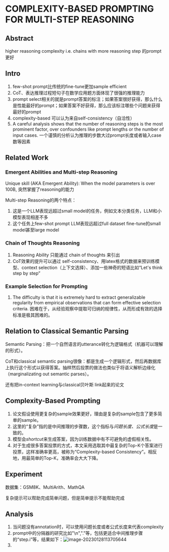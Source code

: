 # COMPLEXITY-BASED PROMPTING   FOR MULTI-STEP REASONING

## Abstract

higher reasoning complexity i.e. chains with more reasoning step 的prompt更好

## Intro

1. few-shot prompt比传统的fine-tune更加sample efficient
2. CoT、表达推理过程短句子在数学应用题方面体现了很强的推理能力
3. prompt select相关的就是prompt答案的标注；如果答案很好获得，那么什么是性能最好的prompt；如果答案不好获得，那么应该标注哪些个问题来获得最好的prompt
4. complexity-based 可以认为来自self-consistency（自洽性）
5.  A careful analysis shows that the number of reasoning steps is the most prominent factor, over confounders like prompt lengths or the number of input cases. 一个谨慎的分析认为推理的步数大过prompt长度或者输入case数等因素

## Related Work

### Emergent Abilities and Multi-step Reasoning

Unique skill (AKA Emergent Ability): When the model parameters is over 100B, 突然掌握了reasoning的能力

Multi-step Reasoning的两个特点：

1. 这是一个LLM表现远超过small model的任务，例如文本分类任务，LLM和小模型表现相差不多
2. 这个任务上few-shot prompt LLM表现远超过full dataset fine-tune的small model甚至large model

### Chain of Thoughts Reasoning

1. Reasoning Ability 只能通过 chain of thoughts 来引出
2. CoT效果的提升可以通过 self-consistency、用latex格式的数据来预训练模型、context selection（上下文选择）、添加一些神奇的短语比如“Let's think step by step”

### Example Selection for Prompting

1. The difficulty is that it is extremely hard to extract generalizable regularity from empirical observations that can form effective selection criteria. 困难在于，从经验观察中提取可归纳的规律性，从而形成有效的选择标准是极其困难的。

## Relation to Classical Semantic Parsing

Semantic Parsing：把一个自然语言的utterance转化为逻辑格式（机器可以理解的形式）。

CoT和classical semantic parsing很像：都是生成一个逻辑形式，然后再数据库上执行这个形式以获得答案。抽样然后投票的做法也类似于将语义解析边缘化（marginalizating out semantic parses）。

还有把in-context learning与classical贝叶斯 link起来的论文

## Complexity-Based Prompting

1. 论文假设使用更复杂的sample效果更好，理由是复杂的sample包含了更多简单的sample。
2. 这里的“复杂”指的是中间推理的步骤数，这个指标与*问题长度、公式长度*是一致的。
3. 模型会*shortcut*来生成答案，因为训练数据中有不可避免的虚假相关性。
4. 对于生成很多答案投票的方式，本文采用选取其中最复杂的Top-K个答案进行投票，这样准确率更高，被称为“Complexity-based Consistency”。相反地，用最简单的Top-K，准确率会大大下降。

## Experiment

数据集：GSM8K、MultiArith、MathQA

复杂提示可以帮助完成简单问题，但是简单提示不能帮助完成

## Analysis

1. 当问题没有annotation时，可以使用问题长度或者公式长度来代表complexity
2. prompt中的分隔器的研究比如"\n","."等，包括更适合中间推理步骤的“step.i”等，结果如下：![image-20230128113705644](https://cdn.jsdelivr.net/gh/JfyhDcm/TC/img/image-20230128113705644.png)
3. 





















